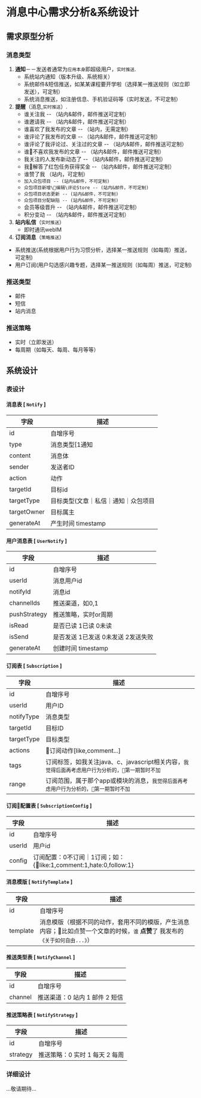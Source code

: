 # 消息中心需求分析&系统设计


## 需求原型分析
### 消息类型
1. **通知**－－发送者通常为`应用本身`即超级用户，`实时推送`.
    * 系统站内通知（版本升级、系统相关）
    * 系统邮件&短信推送，如某某课程要开学啦（选择某一推送规则（如立即发送），可定制）
    * 系统消息推送，如注册信息、手机验证码等（实时发送，不可定制）
2. **提醒**（消息,`实时推送`）.
    * 谁关注我 -- （站内&邮件，邮件推送可定制）
    * 谁邀请我 -- （站内&邮件，邮件推送可定制）
    * 谁喜欢了我发布的文章 -- （站内，无需定制）
    * 谁评论了我发布的文章 -- （站内&邮件，邮件推送可定制）
    * 谁评论了我评论过、关注过的文章 -- （站内&邮件，邮件推送可定制）
    * 谁不喜欢我发布的文章 -- （站内&邮件，邮件推送可定制）
    * 我关注的人发布新动态了 -- （站内&邮件，邮件推送可定制）
    * 我解答了红包任务获得奖金 -- （站内&邮件，邮件推送可定制）
    * 谁赞了我 （站内，可定制）
    * `加入众包项目 -- (站内&邮件，不可定制)`
    * `众包项目新增\编辑\评论Store -- (站内&邮件，不可定制)`
    * `众包项目状态更新 -- (站内&邮件，不可定制)`
    * `众包项目分配缺陷 -- (站内&邮件，不可定制)`
    * 会员等级晋升 -- （站内&邮件，邮件推送可定制）
    * 积分变动 -- （站内&邮件，邮件推送可定制）
3. **站内私信**（`实时推送`）
    * 即时通讯webIM
4. **订阅消息**（`策略推送`）
  * 系统推送(系统根据用户行为习惯分析，选择某一推送规则（如每周）推送，可定制)
  * 用户订阅(用户勾选感兴趣专题，选择某一推送规则（如每周）推送，可定制)


### 推送类型
 * 邮件
 * 短信
 * 站内消息

### 推送策略
 * 实时（立即发送）
 * 每周期（如每天、每周、每月等等）



## 系统设计
### 表设计
#### 消息表 [ `Notify` ]
| 字段        | 描述           |
| ---------- | -------------- |
| id              | 自增序号    |
| type            | 消息类型[1通知|2提醒|3私信|4推送] |
| content         | 消息体     |
| sender          | 发送者ID   |
| action          | 动作      |
| targetId        | 目标id    |
| targetType      | 目标类型(文章｜私信｜通知｜众包项目|红包任务） |
| targetOwner     | 目标属主    |
| generateAt      | 产生时间 timestamp |

#### 用户消息表 [ `UserNotify` ]
| 字段        | 描述           |
| ---------- | -------------- |
| id              | 自增序号 |
| userId          | 消息用户id |
| notifyId        | 消息id |
| channelIds      | 推送渠道，如0,1 |
| pushStrategy    | 推送策略，实时or周期 |
| isRead          | 是否已读 1已读 0未读 |
| isSend          | 是否发送 1已发送 0未发送 2发送失败 |
| generateAt      | 创建时间 timestamp |

#### 订阅表 [ `Subscription` ]
| 字段        | 描述           |
| ---------- | -------------- |
| id          | 自增序号        |
| userId      | 用户ID         |
| notifyType  | 消息类型        |
| targetId    | 目标ID         |
| targetType  | 目标类型        |
| actions     | 订阅动作[like,comment...] |
| tags        | 订阅标签，如我关注java、c、javascript相关内容，`我觉得后面再考虑用户行为分析的，第一期暂时不加` |
| range       | 订阅范围，属于那个app或模块的消息，`我觉得后面再考虑用户行为分析的，第一期暂时不加` |

#### 订阅配置表 [ `SubscriptionConfig` ]
| 字段        | 描述           |
| ---------- | -------------- |
| id          | 自增序号        |
| userId      | 用户id         |
| config      | 订阅配置：0不订阅｜1订阅；如：{like:1,comment:1,hate:0,follow:1} |

#### 消息模版 [ `NotifyTemplate` ]
| 字段        | 描述           |
| ---------- | -------------- |
| id         | 自增序号         |
| template | 消息模版（根据不同的动作，套用不同的模版，产生消息内容；比如点赞一个文章的时候，`谁` **点赞**了 我发布的 `《关于如何自由...》`） |

#### 推送类型表 [ `NotifyChannel` ]
| 字段        | 描述           |
| ---------- | -------------- |
| id         | 自增序号         |
| channel | 推送渠道：0 站内 1 邮件 2 短信 |

#### 推送策略表 [ `NotifyStrategy` ]
| 字段        | 描述           |
| ---------- | -------------- |
| id          | 自增序号 |
| strategy    | 推送策略：0 实时 1 每天 2 每周 |


### 详细设计
 ...敬请期待...

